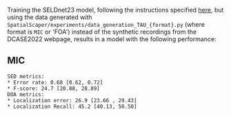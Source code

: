Training the SELDnet23 model, following the instructions specified [here](https://github.com/sharathadavanne/seld-dcase2023), but using the data generated with `SpatialScaper/experiments/data_generation_TAU_{format}.py` (where format is `MIC` or 'FOA') instead of the synthetic recordings from the DCASE2022 webpage, results in a model with the following performance:

## MIC

```
SED metrics: 
* Error rate: 0.68 [0.62, 0.72]
* F-score: 24.7 [20.88, 28.89]                              
DOA metrics: 
* Localization error: 26.9 [23.66 , 29.43]
* Localization Recall: 45.2 [40.13, 50.50] 
```
